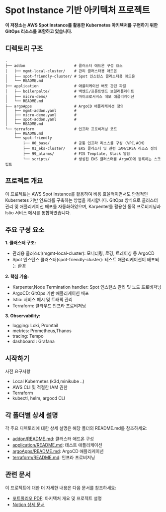 # Spot Instance 기반 아키텍처 프로젝트

**이 저장소는 AWS Spot Instance를 활용한 Kubernetes 아키텍처를 구현하기 위한 GitOps 리소스를 포함하고 있습니다.**

## 디렉토리 구조

```
.
├── addon                      # 클러스터 애드온 구성 요소   
│   ├── mgmt-local-cluster/    # 관리 클러스터용 애드온  
│   ├── spot-friendly-cluster/ # Spot 인스턴스 클러스터용 애드온  
│   └── README.md 
├── application                # 애플리케이션 배포 관련 파일  
│   ├── boilerpalte/           # 백엔드/프론트엔드 보일러플레이트  
│   ├── micro-demo/            # 마이크로서비스 데모 애플리케이션  
│   └── README.md  
├── argoApps                   # ArgoCD 애플리케이션 정의  
│   ├── mgmt-addon.yaml        # 
│   ├── micro-demo.yaml        #  
│   ├── spot-addon.yaml        #  
│   └── README.md 
└── terraform                  # 인프라 프로비저닝 코드  
    ├── README.md 
    └── spot-friendly
        ├── 00_base/           # 공통 인프라 리소스를 구성 (VPC,ACM)
        ├── 01_eks-cluster/    # EKS 클러스터 및 관련 IAM/IRSA 리소스 정의
        ├── 99_alarms/         # FIS Template, Slack 알림
        └── scripts/           # 생성된 EKS 클러스터를 ArgoCD에 등록하는 스크립트       
```


## 프로젝트 개요

이 프로젝트는 AWS Spot Instance를 활용하여 비용 효율적이면서도 안정적인 Kubernetes 기반 인프라를 구축하는 방법을 제시합니다. GitOps 방식으로 클러스터 관리 및 애플리케이션 배포를 자동화하였으며, Karpenter를 활용한 동적 프로비저닝과 Istio 서비스 메시를 통합하였습니다.

## 주요 구성 요소

**1. 클러스터 구조:**
- 관리용 클러스터(mgmt-local-cluster): 모니터링, 로깅, 트레이싱 등 ArgoCD
- Spot 인스턴스 클러스터(spot-friendly-cluster): 테스트 애플리케이션이 배포되는 환경

**2. 핵심 기술:**
- Karpenter,Node Termination handler: Spot 인스턴스 관리 및 노드 프로비저닝
- ArgoCD: GitOps 기반 애플리케이션 배포 
- Istio: 서비스 메시 및 트래픽 관리
- Terraform: 클라우드 인프라 프로비저닝

**3. Observability:**
- logging: Loki, Promtail
- metrics: Prometheus,Thanos 
- tracing: Tempo
- dashboard : Grafana

## 시작하기

사전 요구사항
- Local Kubernetes (k3d,minikube ..)
- AWS CLI 및 적절한 IAM 권한
- Terraform 
- kubectl, helm, argocd CLI

## 각 폴더별 상세 설명

각 주요 디렉토리에 대한 상세 설명은 해당 폴더의 README.md를 참조하세요:
- [addon/README.md](./addon/README.md): 클러스터 애드온 구성
- [application/README.md](./application/README.md): 테스트 애플리케이션 
- [argoApps/README.md](./argoApps/README.md): ArgoCD 애플리케이션
- [terraform/README.md](./terraform/README.md): 인프라 프로비저닝

## 관련 문서

이 프로젝트에 대한 더 자세한 내용은 다음 문서를 참조하세요:
- [포트폴리오 PDF](.docs/prorfolio.pdf): 아키텍처 개요 및 프로젝트 설명
- [Notion 상세 문서](https://jongone.notion.site/Spot-Friendly-Architecture-1eeed8530d818053b1e8c08b75ed04ca?pvs=74)
